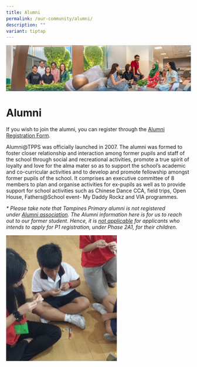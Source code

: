 ```yaml
---
title: Alumni
permalink: /our-community/alumni/
description: ""
variant: tiptap
---
```

![](/images/Our%20Community.jpg)

Alumni
======

If you wish to join the alumni, you can register through the&nbsp;[Alumni Registration Form](https://docs.google.com/forms/d/e/1FAIpQLScPn6IOHWW-Lmyvd7Gm3fFZzbIPWOFJOlPJMpIf-OyYEOpN0A/viewform).

  

Alumni@TPPS was officially launched in 2007. The alumni was formed to foster closer relationship and interaction among former pupils and staff of the school through social and recreational activities, promote a true spirit of loyalty and love for the alma mater so as to support the school’s academic and co-curricular activities and to develop and promote fellowship amongst former pupils of the school. It comprises an executive committee of 8 members to plan and organise activities for ex-pupils as well as to provide support for school activities such as Chinese Dance CCA, field trips, Open House, Fathers@School event- My Daddy Rockz and VIA programmes.

  

<i>\* Please take note that Tampines Primary alumni is not registered under&nbsp;<u>Alumni association</u>. The Alumni information here is for us to reach out to our former student. Hence, it is&nbsp;<u>not applicable</u>&nbsp;for applicants who intends to apply for P1 registration, under Phase 2A1, for their children.</i>


<img src="/images/Alumni.gif" style="width:60%">